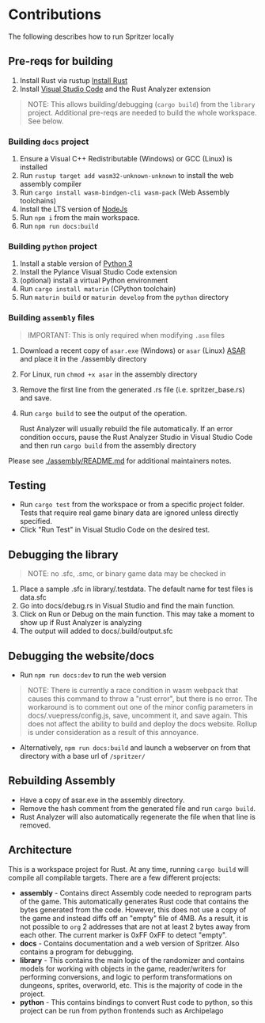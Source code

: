 # Contributions

The following describes how to run Spritzer locally

## Pre-reqs for building

1. Install Rust via rustup [Install Rust](https://www.rust-lang.org/tools/install)
1. Install [Visual Studio Code](https://code.visualstudio.com/) and the Rust Analyzer extension

> NOTE: This allows building/debugging (`cargo build`) from the `library` project. Additional pre-reqs are needed to build the whole workspace. See below.

### Building `docs` project

1. Ensure a Visual C++ Redistributable (Windows) or GCC (Linux) is installed
1. Run `rustup target add wasm32-unknown-unknown` to install the web assembly compiler
1. Run `cargo install wasm-bindgen-cli wasm-pack` (Web Assembly toolchains)
1. Install the LTS version of [NodeJs](https://nodejs.org/en)
1. Run `npm i` from the main workspace.
1. Run `npm run docs:build`

### Building `python` project

1. Install a stable version of [Python 3](https://www.python.org/downloads/)
1. Install the Pylance Visual Studio Code extension
1. (optional) install a virtual Python environment
1. Run `cargo install maturin` (CPython toolchain)
1. Run `maturin build` or `maturin develop` from the `python` directory

### Building `assembly` files

> IMPORTANT: This is only required when modifying `.asm` files

1. Download a recent copy of `asar.exe` (Windows) or `asar` (Linux) [ASAR](https://github.com/RPGHacker/asar) and place it in the ./assembly directory
1. For Linux, run `chmod +x asar` in the assembly directory
1. Remove the first line from the generated .rs file (i.e. spritzer_base.rs) and save.
1. Run `cargo build` to see the output of the operation.

   Rust Analyzer will usually rebuild the file automatically. If an error condition occurs, pause the Rust Analyzer Studio in Visual Studio Code and then run `cargo build` from the assembly directory

Please see [./assembly/README.md](./assembly/README.md) for additional maintainers notes.

## Testing

- Run `cargo test` from the workspace or from a specific project folder. Tests that require real game binary data are ignored unless directly specified.
- Click "Run Test" in Visual Studio Code on the desired test.

## Debugging the library

> NOTE: no .sfc, .smc, or binary game data may be checked in

1. Place a sample .sfc in library/.testdata. The default name for test files is data.sfc
1. Go into docs/debug.rs in Visual Studio and find the main function.
1. Click on Run or Debug on the main function. This may take a moment to show up if Rust Analyzer is analyzing
1. The output will added to docs/.build/output.sfc

## Debugging the website/docs

- Run `npm run docs:dev` to run the web version

> NOTE: There is currently a race condition in wasm webpack that causes this command to throw a "rust error", but there is no error. The workaround is to comment out one of the minor config parameters in docs/.vuepress/config.js, save, uncomment it, and save again. This does not affect the ability to build and deploy the docs website. Rollup is under consideration as a result of this annoyance.

- Alternatively, `npm run docs:build` and launch a webserver on from that directory with a base url of `/spritzer/`

## Rebuilding Assembly

- Have a copy of asar.exe in the assembly directory.
- Remove the hash comment from the generated file and run `cargo build`.
- Rust Analyzer will also automatically regenerate the file when that line is removed.

## Architecture

This is a workspace project for Rust. At any time, running `cargo build` will compile all compilable targets. There are a few different projects:

- **assembly** - Contains direct Assembly code needed to reprogram parts of the game. This automatically generates Rust code that contains the bytes generated from the code. However, this does not use a copy of the game and instead diffs off an "empty" file of 4MB. As a result, it is not possible to `org` 2 addresses that are not at least 2 bytes away from each other. The current marker is 0xFF 0xFF to detect "empty".
- **docs** - Contains documentation and a web version of Spritzer. Also contains a program for debugging.
- **library** - This contains the main logic of the randomizer and contains models for working with objects in the game, reader/writers for performing conversions, and logic to perform transformations on dungeons, sprites, overworld, etc. This is the majority of code in the project.
- **python** - This contains bindings to convert Rust code to python, so this project can be run from python frontends such as Archipelago
